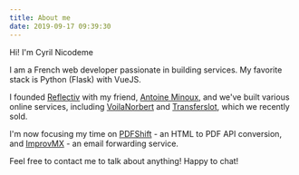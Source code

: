 ```yaml
---
title: About me
date: 2019-09-17 09:39:30
---
```


Hi! I'm Cyril Nicodeme

I am a French web developer passionate in building services. My favorite stack is Python (Flask) with VueJS.

I founded [Reflectiv](https://reflectiv.net) with my friend, [Antoine Minoux](https://www.linkedin.com/in/aminoux/), and we've built various online services, including [VoilaNorbert](https://voilanorbert.com) and [Transferslot](https://transferslot.com), which we recently sold.

I'm now focusing my time on [PDFShift](https://pdfshift.io) - an HTML to PDF API conversion, and [ImprovMX](https://improvmx.com) - an email forwarding service.

Feel free to contact me to talk about anything! Happy to chat!
